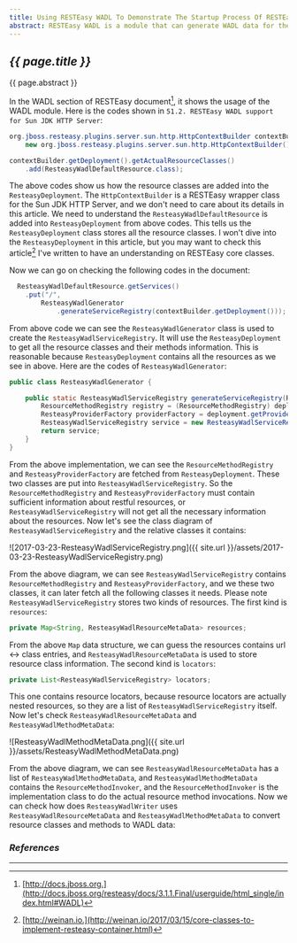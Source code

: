 ```yaml
---
title: Using RESTEasy WADL To Demonstrate The Startup Process Of RESTEasy Container - DRAFT
abstract: RESTEasy WADL is a module that can generate WADL data for the restful resources. It needs to scan the RESTEasy container to get all the resources and methods information to generate the WADL data correctly, so analyzing the RESTEasy WADL intialization process can help us to better understanding the RESTEasy container structure. In this article I will use the codes of RESTEasy WADL for this purpose.
---
```


## _{{ page.title }}_

{{ page.abstract }}

In the WADL section of RESTEasy document[^doc], it shows the usage of the WADL module. Here is the codes shown in `51.2. RESTEasy WADL support for Sun JDK HTTP Server`:

[^doc]: [http://docs.jboss.org.](http://docs.jboss.org/resteasy/docs/3.1.1.Final/userguide/html_single/index.html#WADL)

```java
org.jboss.resteasy.plugins.server.sun.http.HttpContextBuilder contextBuilder =
	new org.jboss.resteasy.plugins.server.sun.http.HttpContextBuilder();

contextBuilder.getDeployment().getActualResourceClasses()
	.add(ResteasyWadlDefaultResource.class);
```

The above codes show us how the resource classes are added into the `ResteasyDeployment`. The `HttpContextBuilder` is a RESTEasy wrapper class for the Sun JDK HTTP Server, and we don't need to care about its details in this article. We need to understand the `ResteasyWadlDefaultResource` is added into `ResteasyDeployment` from above codes. This tells us the `ResteasyDeployment` class stores all the resource classes. I won't dive into the `ResteasyDeployment` in this article, but you may want to check this article[^core] I've written to have an understanding on RESTEasy core classes.

[^core]: [http://weinan.io.](http://weinan.io/2017/03/15/core-classes-to-implement-resteasy-container.html)

Now we can go on checking the following codes in the document:

```java
  ResteasyWadlDefaultResource.getServices()
  	.put("/",
  		ResteasyWadlGenerator
  			.generateServiceRegistry(contextBuilder.getDeployment()));
```

From above code we can see the `ResteasyWadlGenerator` class is used to create the `ResteasyWadlServiceRegistry`. It will use the `ResteasyDeployment` to get all the resource classes and their methods information. This is reasonable because `ResteasyDeployment` contains all the resources as we see in above. Here are the codes of `ResteasyWadlGenerator`:

```java
public class ResteasyWadlGenerator {

    public static ResteasyWadlServiceRegistry generateServiceRegistry(ResteasyDeployment deployment) {
        ResourceMethodRegistry registry = (ResourceMethodRegistry) deployment.getRegistry();
        ResteasyProviderFactory providerFactory = deployment.getProviderFactory();
        ResteasyWadlServiceRegistry service = new ResteasyWadlServiceRegistry(null, registry, providerFactory, null);
        return service;
    }
}
```

From the above implementation, we can see the `ResourceMethodRegistry` and `ResteasyProviderFactory` are fetched from `ResteasyDeployment`. These two classes are put into `ResteasyWadlServiceRegistry`. So the `ResourceMethodRegistry` and `ResteasyProviderFactory` must contain sufficient information about restful resources, or `ResteasyWadlServiceRegistry` will not get all the necessary information about the  resources. Now let's see the class diagram of `ResteasyWadlServiceRegistry` and the relative classes it contains:

![2017-03-23-ResteasyWadlServiceRegistry.png]({{ site.url }}/assets/2017-03-23-ResteasyWadlServiceRegistry.png)

From the above diagram, we can see `ResteasyWadlServiceRegistry` contains `ResourceMethodRegistry` and `ResteasyProviderFactory`, and we these two classes, it can later fetch all the following classes it needs. Please note `ResteasyWadlServiceRegistry` stores two kinds of resources. The first kind is `resources`:

```java
private Map<String, ResteasyWadlResourceMetaData> resources;
```

From the above `Map` data structure, we can guess the resources contains url <-> class entries, and `ResteasyWadlResourceMetaData` is used to store resource class information. The second kind is `locators`:

```java
private List<ResteasyWadlServiceRegistry> locators;
```

This one contains resource locators, because resource locators are actually nested resources, so they are a list of `ResteasyWadlServiceRegistry` itself. Now let's check `ResteasyWadlResourceMetaData` and `ResteasyWadlMethodMetaData`:

![ResteasyWadlMethodMetaData.png]({{ site.url }}/assets/ResteasyWadlMethodMetaData.png)

From the above diagram, we can see `ResteasyWadlResourceMetaData` has a list of `ResteasyWadlMethodMetaData`, and `ResteasyWadlMethodMetaData` contains the `ResourceMethodInvoker`, and the `ResourceMethodInvoker` is the implementation class to do the actual resource method invocations. Now we can check how does `ResteasyWadlWriter` uses `ResteasyWadlResourceMetaData` and `ResteasyWadlMethodMetaData` to convert resource classes and methods to WADL data:





### _References_

---
